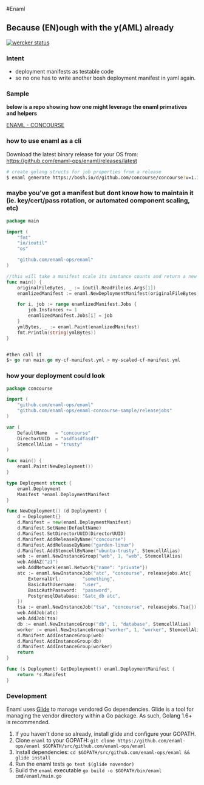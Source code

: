 #Enaml
## Because (EN)ough with the y(AML) already

[![wercker status](https://app.wercker.com/status/7f56eae6e591609ebab43d47a7a8a8a3/s/master "wercker status")](https://app.wercker.com/project/bykey/7f56eae6e591609ebab43d47a7a8a8a3)

### Intent
- deployment manifests as testable code
- so no one has to write another bosh deployment manifest in yaml again.

### Sample

**below is a repo showing how one might leverage the enaml primatives and
helpers**

[ENAML - CONCOURSE](https://github.com/enaml-ops/enaml-concourse-sample)


### how to use enaml as a cli

Download the latest binary release for your OS from: https://github.com/enaml-ops/enaml/releases/latest

```bash
# create golang structs for job properties from a release
$ enaml generate https://bosh.io/d/github.com/concourse/concourse?v=1.1.0
```

### maybe you've got a manifest but dont know how to maintain it (ie. key/cert/pass rotation, or automated component scaling, etc)
```go
package main

import (
    "fmt"
    "io/ioutil"
    "os"

    "github.com/enaml-ops/enaml"
)

//this will take a manifest scale its instance counts and return a new manifest
func main() {
    originalFileBytes, _ := ioutil.ReadFile(os.Args[1])
    enamlizedManifest := enaml.NewDeploymentManifest(originalFileBytes)

    for i, job := range enamlizedManifest.Jobs {
        job.Instances += 1
        enamlizedManifest.Jobs[i] = job
    }
    ymlBytes, _ := enaml.Paint(enamlizedManifest)
    fmt.Println(string(ymlBytes))
}


#then call it
$> go run main.go my-cf-manifest.yml > my-scaled-cf-manifest.yml
```


### how your deployment could look
```go
package concourse

import (
	"github.com/enaml-ops/enaml"
	"github.com/enaml-ops/enaml-concourse-sample/releasejobs"
)

var (
	DefaultName   = "concourse"
	DirectorUUID  = "asdfasdfasdf"
	StemcellAlias = "trusty"
)

func main() {
	enaml.Paint(NewDeployment())
}

type Deployment struct {
	enaml.Deployment
	Manifest *enaml.DeploymentManifest
}

func NewDeployment() (d Deployment) {
	d = Deployment{}
	d.Manifest = new(enaml.DeploymentManifest)
	d.Manifest.SetName(DefaultName)
	d.Manifest.SetDirectorUUID(DirectorUUID)
	d.Manifest.AddReleaseByName("concourse")
	d.Manifest.AddReleaseByName("garden-linux")
	d.Manifest.AddStemcellByName("ubuntu-trusty", StemcellAlias)
	web := enaml.NewInstanceGroup("web", 1, "web", StemcellAlias)
	web.AddAZ("z1")
	web.AddNetwork(enaml.Network{"name": "private"})
	atc := enaml.NewInstanceJob("atc", "concourse", releasejobs.Atc{
		ExternalUrl:        "something",
		BasicAuthUsername:  "user",
		BasicAuthPassword:  "password",
		PostgresqlDatabase: "&atc_db atc",
	})
	tsa := enaml.NewInstanceJob("tsa", "concourse", releasejobs.Tsa{})
	web.AddJob(atc)
	web.AddJob(tsa)
	db := enaml.NewInstanceGroup("db", 1, "database", StemcellAlias)
	worker := enaml.NewInstanceGroup("worker", 1, "worker", StemcellAlias)
	d.Manifest.AddInstanceGroup(web)
	d.Manifest.AddInstanceGroup(db)
	d.Manifest.AddInstanceGroup(worker)
	return
}

func (s Deployment) GetDeployment() enaml.DeploymentManifest {
	return *s.Manifest
}
```

### Development

Enaml uses [Glide](https://github.com/Masterminds/glide) to manage vendored Go
dependencies. Glide is a tool for managing the vendor directory within a Go
package. As such, Golang 1.6+ is recommended.

1. If you haven't done so already, install glide and configure your GOPATH.
2. Clone `enaml` to your GOPATH: `git clone https://github.com/enaml-ops/enaml $GOPATH/src/github.com/enaml-ops/enaml`
3. Install dependencies: `cd $GOPATH/src/github.com/enaml-ops/enaml && glide install`
4. Run the enaml tests `go test $(glide novendor)`
5. Build the `enaml` executable `go build -o $GOPATH/bin/enaml cmd/enaml/main.go`
